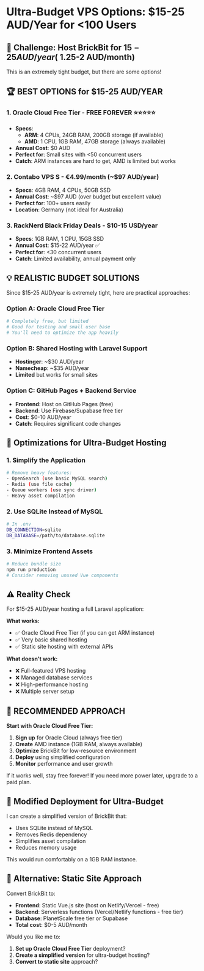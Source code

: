 # Ultra-Budget VPS Options: $15-25 AUD/Year for <100 Users

## 🎯 **Challenge**: Host BrickBit for $15-25 AUD/year (~$1.25-2 AUD/month)

This is an extremely tight budget, but there are some options!

## 🏆 **BEST OPTIONS for $15-25 AUD/YEAR**

### 1. **Oracle Cloud Free Tier** - **FREE FOREVER** ⭐⭐⭐⭐⭐
- **Specs**: 
  - **ARM**: 4 CPUs, 24GB RAM, 200GB storage (if available)
  - **AMD**: 1 CPU, 1GB RAM, 47GB storage (always available)
- **Annual Cost**: $0 AUD
- **Perfect for**: Small sites with <50 concurrent users
- **Catch**: ARM instances are hard to get, AMD is limited but works

### 2. **Contabo VPS S** - €4.99/month (~$97 AUD/year)
- **Specs**: 4GB RAM, 4 CPUs, 50GB SSD
- **Annual Cost**: ~$97 AUD (over budget but excellent value)
- **Perfect for**: 100+ users easily
- **Location**: Germany (not ideal for Australia)

### 3. **RackNerd Black Friday Deals** - $10-15 USD/year
- **Specs**: 1GB RAM, 1 CPU, 15GB SSD
- **Annual Cost**: $15-22 AUD/year ✅
- **Perfect for**: <30 concurrent users
- **Catch**: Limited availability, annual payment only

## 💡 **REALISTIC BUDGET SOLUTIONS**

Since $15-25 AUD/year is extremely tight, here are practical approaches:

### **Option A: Oracle Cloud Free Tier**
```bash
# Completely free, but limited
# Good for testing and small user base
# You'll need to optimize the app heavily
```

### **Option B: Shared Hosting with Laravel Support**
- **Hostinger**: ~$30 AUD/year
- **Namecheap**: ~$35 AUD/year
- **Limited** but works for small sites

### **Option C: GitHub Pages + Backend Service**
- **Frontend**: Host on GitHub Pages (free)
- **Backend**: Use Firebase/Supabase free tier
- **Cost**: $0-10 AUD/year
- **Catch**: Requires significant code changes

## 🔧 **Optimizations for Ultra-Budget Hosting**

### 1. **Simplify the Application**
```bash
# Remove heavy features:
- OpenSearch (use basic MySQL search)
- Redis (use file cache)
- Queue workers (use sync driver)
- Heavy asset compilation
```

### 2. **Use SQLite Instead of MySQL**
```bash
# In .env
DB_CONNECTION=sqlite
DB_DATABASE=/path/to/database.sqlite
```

### 3. **Minimize Frontend Assets**
```bash
# Reduce bundle size
npm run production
# Consider removing unused Vue components
```

## ⚠️ **Reality Check**

For $15-25 AUD/year hosting a full Laravel application:

**What works:**
- ✅ Oracle Cloud Free Tier (if you can get ARM instance)
- ✅ Very basic shared hosting
- ✅ Static site hosting with external APIs

**What doesn't work:**
- ❌ Full-featured VPS hosting
- ❌ Managed database services
- ❌ High-performance hosting
- ❌ Multiple server setup

## 🎯 **RECOMMENDED APPROACH**

**Start with Oracle Cloud Free Tier:**

1. **Sign up** for Oracle Cloud (always free tier)
2. **Create** AMD instance (1GB RAM, always available)
3. **Optimize** BrickBit for low-resource environment
4. **Deploy** using simplified configuration
5. **Monitor** performance and user growth

If it works well, stay free forever!
If you need more power later, upgrade to a paid plan.

## 📝 **Modified Deployment for Ultra-Budget**

I can create a simplified version of BrickBit that:
- Uses SQLite instead of MySQL
- Removes Redis dependency
- Simplifies asset compilation
- Reduces memory usage

This would run comfortably on a 1GB RAM instance.

## 💭 **Alternative: Static Site Approach**

Convert BrickBit to:
- **Frontend**: Static Vue.js site (host on Netlify/Vercel - free)
- **Backend**: Serverless functions (Vercel/Netlify functions - free tier)
- **Database**: PlanetScale free tier or Supabase
- **Total cost**: $0-5 AUD/month

Would you like me to:
1. **Set up Oracle Cloud Free Tier** deployment?
2. **Create a simplified version** for ultra-budget hosting?
3. **Convert to static site** approach?
